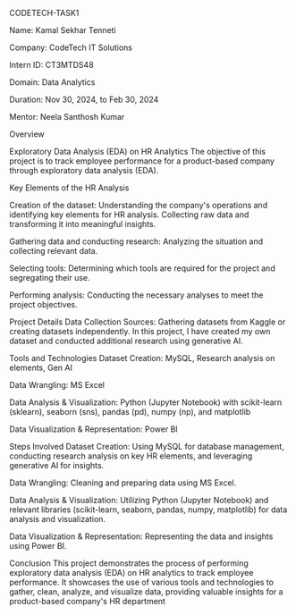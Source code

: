 CODETECH-TASK1


Name: Kamal Sekhar Tenneti

Company: CodeTech IT Solutions 

Intern ID: CT3MTDS48 

Domain: Data Analytics 

Duration: Nov 30, 2024, to Feb 30, 2024

Mentor: Neela Santhosh Kumar


Overview

Exploratory Data Analysis (EDA) on HR Analytics The objective of this project is to track employee performance for a product-based company through exploratory data analysis (EDA).


Key Elements of the HR Analysis

Creation of the dataset: Understanding the company's operations and identifying key elements for HR analysis. Collecting raw data and transforming it into meaningful insights.

Gathering data and conducting research: Analyzing the situation and collecting relevant data.

Selecting tools: Determining which tools are required for the project and segregating their use.

Performing analysis: Conducting the necessary analyses to meet the project objectives.

Project Details
Data Collection
Sources: Gathering datasets from Kaggle or creating datasets independently. In this project, I have created my own dataset and conducted additional research using generative AI.

Tools and Technologies
Dataset Creation: MySQL, Research analysis on elements, Gen AI

Data Wrangling: MS Excel

Data Analysis & Visualization: Python (Jupyter Notebook) with scikit-learn (sklearn), seaborn (sns), pandas (pd), numpy (np), and matplotlib

Data Visualization & Representation: Power BI

Steps Involved
Dataset Creation: Using MySQL for database management, conducting research analysis on key HR elements, and leveraging generative AI for insights.

Data Wrangling: Cleaning and preparing data using MS Excel.

Data Analysis & Visualization: Utilizing Python (Jupyter Notebook) and relevant libraries (scikit-learn, seaborn, pandas, numpy, matplotlib) for data analysis and visualization.

Data Visualization & Representation: Representing the data and insights using Power BI.

Conclusion
This project demonstrates the process of performing exploratory data analysis (EDA) on HR analytics to track employee performance. It showcases the use of various tools and technologies to gather, clean, analyze, and visualize data, providing valuable insights for a product-based company's HR department
